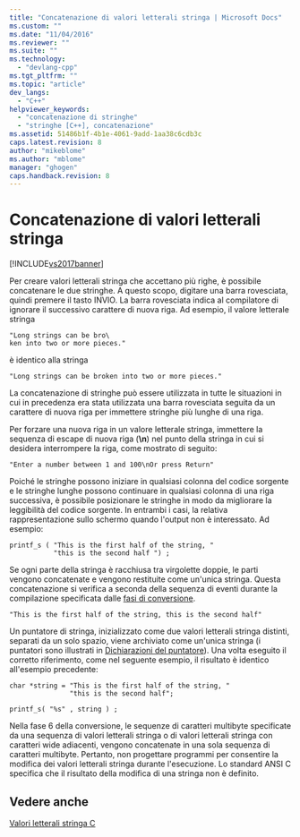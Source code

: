 ```yaml
---
title: "Concatenazione di valori letterali stringa | Microsoft Docs"
ms.custom: ""
ms.date: "11/04/2016"
ms.reviewer: ""
ms.suite: ""
ms.technology: 
  - "devlang-cpp"
ms.tgt_pltfrm: ""
ms.topic: "article"
dev_langs: 
  - "C++"
helpviewer_keywords: 
  - "concatenazione di stringhe"
  - "stringhe [C++], concatenazione"
ms.assetid: 51486b1f-4b1e-4061-9add-1aa38c6cdb3c
caps.latest.revision: 8
author: "mikeblome"
ms.author: "mblome"
manager: "ghogen"
caps.handback.revision: 8
---
```

# Concatenazione di valori letterali stringa
[!INCLUDE[vs2017banner](../assembler/inline/includes/vs2017banner.md)]

Per creare valori letterali stringa che accettano più righe, è possibile concatenare le due stringhe.  A questo scopo, digitare una barra rovesciata, quindi premere il tasto INVIO.  La barra rovesciata indica al compilatore di ignorare il successivo carattere di nuova riga.  Ad esempio, il valore letterale stringa  
  
```  
"Long strings can be bro\  
ken into two or more pieces."  
```  
  
 è identico alla stringa  
  
```  
"Long strings can be broken into two or more pieces."  
```  
  
 La concatenazione di stringhe può essere utilizzata in tutte le situazioni in cui in precedenza era stata utilizzata una barra rovesciata seguita da un carattere di nuova riga per immettere stringhe più lunghe di una riga.  
  
 Per forzare una nuova riga in un valore letterale stringa, immettere la sequenza di escape di nuova riga \(**\\n**\) nel punto della stringa in cui si desidera interrompere la riga, come mostrato di seguito:  
  
```  
"Enter a number between 1 and 100\nOr press Return"  
```  
  
 Poiché le stringhe possono iniziare in qualsiasi colonna del codice sorgente e le stringhe lunghe possono continuare in qualsiasi colonna di una riga successiva, è possibile posizionare le stringhe in modo da migliorare la leggibilità del codice sorgente.  In entrambi i casi, la relativa rappresentazione sullo schermo quando l'output non è interessato.  Ad esempio:  
  
```  
printf_s ( "This is the first half of the string, "  
           "this is the second half ") ;  
```  
  
 Se ogni parte della stringa è racchiusa tra virgolette doppie, le parti vengono concatenate e vengono restituite come un'unica stringa.  Questa concatenazione si verifica a seconda della sequenza di eventi durante la compilazione specificata dalle [fasi di conversione](../preprocessor/phases-of-translation.md).  
  
```  
"This is the first half of the string, this is the second half"  
```  
  
 Un puntatore di stringa, inizializzato come due valori letterali stringa distinti, separati da un solo spazio, viene archiviato come un'unica stringa \(i puntatori sono illustrati in [Dichiarazioni del puntatore](../c-language/pointer-declarations.md)\).  Una volta eseguito il corretto riferimento, come nel seguente esempio, il risultato è identico all'esempio precedente:  
  
```  
char *string = "This is the first half of the string, "  
               "this is the second half";  
  
printf_s( "%s" , string ) ;  
```  
  
 Nella fase 6 della conversione, le sequenze di caratteri multibyte specificate da una sequenza di valori letterali stringa o di valori letterali stringa con caratteri wide adiacenti, vengono concatenate in una sola sequenza di caratteri multibyte.  Pertanto, non progettare programmi per consentire la modifica dei valori letterali stringa durante l'esecuzione.  Lo standard ANSI C specifica che il risultato della modifica di una stringa non è definito.  
  
## Vedere anche  
 [Valori letterali stringa C](../c-language/c-string-literals.md)